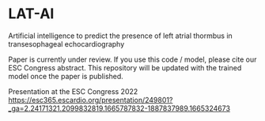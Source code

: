 # LAT-AI
Artificial intelligence to predict the presence of left atrial thormbus in transesophageal echocardiography

Paper is currently under review. If you use this code / model, please cite our ESC Congress abstract. This repository will be updated with the trained model once the paper is published.

Presentation at the ESC Congress 2022
https://esc365.escardio.org/presentation/249801?_ga=2.24171321.2099832819.1665787832-1887837989.1665324673
